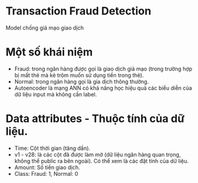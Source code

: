 # Transaction Fraud Detection

Model chống giả mạo giao dịch

# Một số khái niệm
- Fraud: trong ngân hàng được gọi là giao dịch giả  mạo (trong trường hợp bị mất thẻ mà kẻ trộm muốn sử dụng tiền trong thẻ).
- Normal: trong ngân hàng gọi là gia dịch thông thường.
- Autoencoder là mạng ANN có khả năng học hiệu quả các biểu diễn của dữ liệu input mà không cần label.

# Data attributes - Thuộc tính của dữ liệu.
- Time: Cột thời gian (tăng dần).
- v1 - v28: là các cột đã được làm mờ (dữ liệu ngân hàng quan trọng, không thể public ra bên ngoài). Có thể xem là các đặt tính của dữ liệu.
- Amount: Số tiền giao dịch.
- Class: Fraud: 1, Normal: 0

